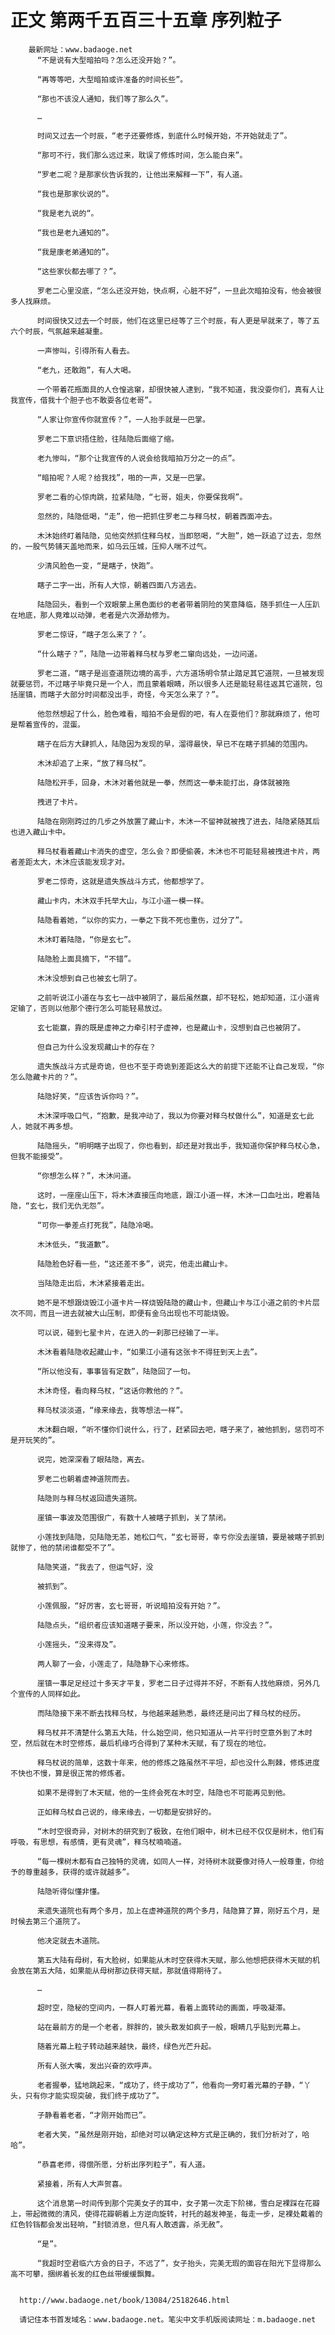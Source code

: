 # 正文 第两千五百三十五章 序列粒子
        最新网址：www.badaoge.net
          “不是说有大型暗拍吗？怎么还没开始？”。
      
          “再等等吧，大型暗拍或许准备的时间长些”。
      
          “那也不该没人通知，我们等了那么久”。
      
          …
      
          时间又过去一个时辰，“老子还要修炼，到底什么时候开始，不开始就走了”。
      
          “那可不行，我们那么远过来，耽误了修炼时间，怎么能白来”。
      
          “罗老二呢？是那家伙告诉我的，让他出来解释一下”，有人道。
      
          “我也是那家伙说的”。
      
          “我是老九说的“。
      
          “我也是老九通知的”。
      
          “我是康老弟通知的”。
      
          “这些家伙都去哪了？”。
      
          罗老二心里没底，“怎么还没开始，快点啊，心脏不好”，一旦此次暗拍没有，他会被很多人找麻烦。
      
          时间很快又过去一个时辰，他们在这里已经等了三个时辰，有人更是早就来了，等了五六个时辰，气氛越来越凝重。
      
          一声惨叫，引得所有人看去。
      
          “老九，还敢跑”，有人大喝。
      
          一个带着花瓶面具的人仓惶逃窜，却很快被人逮到，“我不知道，我没耍你们，真有人让我宣传，借我十个胆子也不敢耍各位老哥”。
      
          “人家让你宣传你就宣传？”，一人抬手就是一巴掌。
      
          罗老二下意识捂住脸，往陆隐后面缩了缩。
      
          老九惨叫，“那个让我宣传的人说会给我暗拍万分之一的点”。
      
          “暗拍呢？人呢？给我找”，啪的一声，又是一巴掌。
      
          罗老二看的心惊肉跳，拉紧陆隐，“七哥，姐夫，你要保我啊”。
      
          忽然的，陆隐低喝，“走”，他一把抓住罗老二与释乌杖，朝着西面冲去。
      
          木沐始终盯着陆隐，见他突然抓住释乌杖，当即怒喝，“大胆”，她一跃追了过去，忽然的，一股气势铺天盖地而来，如乌云压城，压抑人喘不过气。
      
          少清风脸色一变，“是瞎子，快跑”。
      
          瞎子二字一出，所有人大惊，朝着四面八方逃去。
      
          陆隐回头，看到一个双眼蒙上黑色面纱的老者带着阴险的笑意降临，随手抓住一人压趴在地底，那人竟难以动弹，老者是六次源劫修为。
      
          罗老二惊讶，“瞎子怎么来了？’。
      
          “什么瞎子？”，陆隐一边带着释乌杖与罗老二窜向远处，一边问道。
      
          罗老二道，“瞎子是巡查道院边境的高手，六方道场明令禁止踏足其它道院，一旦被发现就要惩罚，不过瞎子毕竟只是一个人，而且蒙着眼睛，所以很多人还是能轻易往返其它道院，包括崖镇，而瞎子大部分时间都没出手，奇怪，今天怎么来了？”。
      
          他忽然想起了什么，脸色难看，暗拍不会是假的吧，有人在耍他们？那就麻烦了，他可是帮着宣传的，混蛋。
      
          瞎子在后方大肆抓人，陆隐因为发现的早，溜得最快，早已不在瞎子抓捕的范围内。
      
          木沐却追了上来，“放了释乌杖”。
      
          陆隐松开手，回身，木沐对着他就是一拳，然而这一拳未能打出，身体就被拖
      
          拽进了卡片。
      
          陆隐在刚刚跨过的几步之外放置了藏山卡，木沐一不留神就被拽了进去，陆隐紧随其后也进入藏山卡中。
      
          释乌杖看着藏山卡消失的虚空，怎么会？即便偷袭，木沐也不可能轻易被拽进卡片，两者差距太大，木沐应该能发现才对。
      
          罗老二惊奇，这就是遗失族战斗方式，他都想学了。
      
          藏山卡内，木沐双手托举大山，与江小道一模一样。
      
          陆隐看着她，“以你的实力，一拳之下我不死也重伤，过分了”。
      
          木沐盯着陆隐，“你是玄七”。
      
          陆隐脸上面具摘下，“不错”。
      
          木沐没想到自己也被玄七阴了。
      
          之前听说江小道在与玄七一战中被阴了，最后虽然赢，却不轻松，她却知道，江小道肯定输了，否则以他那个德行怎么可能轻易放过。
      
          玄七能赢，靠的既是虚神之力牵引村子虚神，也是藏山卡，没想到自己也被阴了。
      
          但自己为什么没发现藏山卡的存在？
      
          遗失族战斗方式是奇诡，但也不至于奇诡到差距这么大的前提下还能不让自己发现，“你怎么隐藏卡片的？”。
      
          陆隐好笑，“应该告诉你吗？”。
      
          木沐深呼吸口气，“抱歉，是我冲动了，我以为你要对释乌杖做什么”，知道是玄七此人，她就不再多想。
      
          陆隐摇头，“明明瞎子出现了，你也看到，却还是对我出手，我知道你保护释乌杖心急，但我不能接受”。
      
          “你想怎么样？”，木沐问道。
      
          这时，一座座山压下，将木沐直接压向地底，跟江小道一样，木沐一口血吐出，瞪着陆隐，“玄七，我们无仇无怨”。
      
          “可你一拳差点打死我”，陆隐冷喝。
      
          木沐低头，“我道歉”。
      
          陆隐脸色好看一些，“这还差不多”，说完，他走出藏山卡。
      
          当陆隐走出后，木沐紧接着走出。
      
          她不是不想跟烧毁江小道卡片一样烧毁陆隐的藏山卡，但藏山卡与江小道之前的卡片层次不同，而且一进去就被大山压制，即便有金乌出现也不可能烧毁。
      
          可以说，碰到七星卡片，在进入的一刹那已经输了一半。
      
          木沐看着陆隐收起藏山卡，“如果江小道有这张卡不得狂到天上去”。
      
          “所以他没有，事事皆有定数”，陆隐回了一句。
      
          木沐奇怪，看向释乌杖，“这话你教他的？”。
      
          释乌杖淡淡道，“缘来缘去，我等想法一样”。
      
          木沐翻白眼，“听不懂你们说什么，行了，赶紧回去吧，瞎子来了，被他抓到，惩罚可不是开玩笑的”。
      
          说完，她深深看了眼陆隐，离去。
      
          罗老二也朝着虚神道院而去。
      
          陆隐则与释乌杖返回遗失道院。
      
          崖镇一事波及范围很广，有数十人被瞎子抓到，关了禁闭。
      
          小莲找到陆隐，见陆隐无恙，她松口气，“玄七哥哥，幸亏你没去崖镇，要是被瞎子抓到就惨了，他的禁闭谁都受不了”。
      
          陆隐笑道，“我去了，但运气好，没
      
          被抓到”。
      
          小莲佩服，“好厉害，玄七哥哥，听说暗拍没有开始？”。
      
          陆隐点头，“组织者应该知道瞎子要来，所以没开始，小莲，你没去？”。
      
          小莲摇头，“没来得及”。
      
          两人聊了一会，小莲走了，陆隐静下心来修炼。
      
          崖镇一事足足经过十多天才平复，罗老二日子过得并不好，不断有人找他麻烦，另外几个宣传的人同样如此。
      
          而陆隐接下来不断去找释乌杖，与他越来越熟悉，最终还是问出了释乌杖的经历。
      
          释乌杖并不清楚什么第五大陆，什么始空间，他只知道从一片平行时空意外到了木时空，然后就在木时空修炼，最后机缘巧合得到了某种木天赋，有了现在的地位。
      
          释乌杖说的简单，这数十年来，他的修炼之路虽然不平坦，却也没什么荆棘，修炼进度不快也不慢，算是很正常的修炼者。
      
          如果不是得到了木天赋，他的一生终会死在木时空，陆隐也不可能再见到他。
      
          正如释乌杖自己说的，缘来缘去，一切都是安排好的。
      
          “木时空很奇异，对树木的研究到了极致，在他们眼中，树木已经不仅仅是树木，他们有呼吸，有思想，有感情，更有灵魂”，释乌杖喃喃道。
      
          “每一棵树木都有自己独特的灵魂，如同人一样，对待树木就要像对待人一般尊重，你给予的尊重越多，获得的或许就越多”。
      
          陆隐听得似懂非懂。
      
          来遗失道院也有两个多月，加上在虚神道院的两个多月，陆隐算了算，刚好五个月，是时候去第三个道院了。
      
          他决定就去木道院。
      
          第五大陆有母树，有大脸树，如果能从木时空获得木天赋，那么他想把获得木天赋的机会放在第五大陆，如果能从母树那边获得天赋，那就值得期待了。
      
          …
      
          超时空，隐秘的空间内，一群人盯着光幕，看着上面转动的画面，呼吸凝滞。
      
          站在最前方的是一个老者，胖胖的，披头散发如疯子一般，眼睛几乎贴到光幕上。
      
          随着光幕上粒子转动越来越快，最终，绿色光芒升起。
      
          所有人张大嘴，发出兴奋的欢呼声。
      
          老者握拳，猛地跳起来，“成功了，终于成功了”，他看向一旁盯着光幕的子静，“丫头，只有你才能实现突破，我们终于成功了”。
      
          子静看着老者，“才刚开始而已”。
      
          老者大笑，“虽然是刚开始，却绝对可以确定这种方式是正确的，我们分析对了，哈哈”。
      
          “恭喜老师，得偿所愿，分析出序列粒子”，有人道。
      
          紧接着，所有人大声贺喜。
      
          这个消息第一时间传到那个完美女子的耳中，女子第一次走下阶梯，雪白足裸踩在花瓣上，带起微微的清风，使得花瓣朝着上方逆向旋转，衬托的越发神圣，每走一步，足裸处戴着的红色铃铛都会发出轻响，“封锁消息，但凡有人敢透露，杀无赦”。
      
          “是”。
      
          “我超时空君临六方会的日子，不远了”，女子抬头，完美无瑕的面容在阳光下显得那么高不可攀，捆绑着长发的红色丝带缓缓飘舞。
      
      
      http://www.badaoge.net/book/13084/25182646.html
      
      请记住本书首发域名：www.badaoge.net。笔尖中文手机版阅读网址：m.badaoge.net